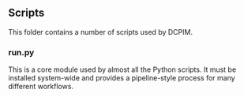 ## Scripts

This folder contains a number of scripts used by DCPIM.

### run.py

This is a core module used by almost all the Python scripts. It must be installed system-wide and provides a pipeline-style process for many different workflows.
